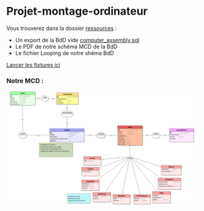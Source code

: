 # Projet-montage-ordinateur

Vous trouverez dans la dossier [ressources](./ressources/) : 
 - Un export de la BdD vide [computer_assembly.sql](./ressources/computer_assembly.sql)
 - Le PDF de notre schéma MCD de la BdD
 - Le fichier Looping de notre shéma BdD

[Lancer les fixtures ici](http://localhost/Projet-montage-ordinateur/fixtures/fixtures.php)


<h3>Notre MCD :</h3>

![Image](./ressources/MCD_Projet_Montage_Ordinateur.png)

